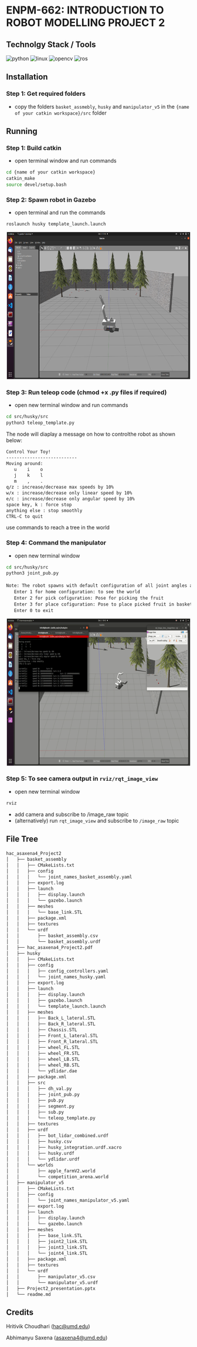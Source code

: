 # ENPM-662: INTRODUCTION TO ROBOT MODELLING PROJECT 2

## Technolgy Stack / Tools

<p align="left">
<img src="https://cdn.jsdelivr.net/gh/devicons/devicon/icons/python/python-original-wordmark.svg" alt="python" width="70" height="70" />
<img src="https://cdn.jsdelivr.net/gh/devicons/devicon/icons/linux/linux-original.svg" alt="linux" width="70" height="70"/>
<img src="https://cdn.jsdelivr.net/gh/devicons/devicon/icons/opencv/opencv-original-wordmark.svg" alt="opencv" width="70" height="70"/>
<img src="https://upload.wikimedia.org/wikipedia/commons/1/15/Robot_Operating_System_logo.svg" alt="ros" width="70" height="70"/>
</p>

## Installation

<!--

TODO

dependencis
-->

### Step 1: Get required folders
- copy the folders `basket_assmebly`, `husky` and `manipulator_v5` in the `{name of your catkin workspace}/src` folder

## Running

### Step 1: Build catkin
- open terminal window and run commands

```sh
cd {name of your catkin workspace}
catkin_make
source devel/setup.bash
```

### Step 2: Spawn robot in Gazebo

- open terminal and run the commands

```sh
roslaunch husky template_launch.launch
```
<p align="center">
<img src="https://github.com/Hritvik-Choudhari0411/Fruit-Picking-Robot-ENPM662-Final-Project/blob/main/images/spawn.png" width="500" height="400"/>
</p>

### Step 3: Run teleop code (chmod +x .py files if required)
- open new terminal window and run commands

```sh
cd src/husky/src
python3 teleop_template.py
```
The node will diaplay a message on how to controlthe robot as shown below:
```
Control Your Toy!
---------------------------
Moving around:
   u    i    o
   j    k    l
   m    ,    .
q/z : increase/decrease max speeds by 10%
w/x : increase/decrease only linear speed by 10%
e/c : increase/decrease only angular speed by 10%
space key, k : force stop
anything else : stop smoothly
CTRL-C to quit
```

use commands to reach a tree in the world

### Step 4: Command the manipulator
- open new terminal window

```sh
cd src/husky/src
python3 joint_pub.py

Note: The robot spawns with default configuration of all joint angles as 0 degrees
   Enter 1 for home configuration: to see the world
   Enter 2 for pick cofiguration: Pose for picking the fruit
   Enter 3 for place cofiguration: Pose to place picked fruit in basket
   Enter 0 to exit
```
<p align="center">
<img src="https://github.com/Hritvik-Choudhari0411/Fruit-Picking-Robot-ENPM662-Final-Project/blob/main/images/move.gif" width="500" height="400"/>
</p>

### Step 5: To see camera output in `rviz/rqt_image_view`
- open new terminal window

```sh
rviz
```

- add camera and subscribe to /image_raw topic
- (alternatively) run `rqt_image_view` and subscribe to `/image_raw` topic

## File Tree
```
hac_asaxena4_Project2
│   ├── basket_assembly
│   │   ├── CMakeLists.txt
│   │   ├── config
│   │   │   └── joint_names_basket_assembly.yaml
│   │   ├── export.log
│   │   ├── launch
│   │   │   ├── display.launch
│   │   │   └── gazebo.launch
│   │   ├── meshes
│   │   │   └── base_link.STL
│   │   ├── package.xml
│   │   ├── textures
│   │   └── urdf
│   │       ├── basket_assembly.csv
│   │       └── basket_assembly.urdf
│   ├── hac_asaxena4_Project2.pdf
│   ├── husky
│   │   ├── CMakeLists.txt
│   │   ├── config
│   │   │   ├── config_controllers.yaml
│   │   │   └── joint_names_husky.yaml
│   │   ├── export.log
│   │   ├── launch
│   │   │   ├── display.launch
│   │   │   ├── gazebo.launch
│   │   │   └── template_launch.launch
│   │   ├── meshes
│   │   │   ├── Back_L_lateral.STL
│   │   │   ├── Back_R_lateral.STL
│   │   │   ├── Chassis.STL
│   │   │   ├── Front_L_lateral.STL
│   │   │   ├── Front_R_lateral.STL
│   │   │   ├── wheel_FL.STL
│   │   │   ├── wheel_FR.STL
│   │   │   ├── wheel_LB.STL
│   │   │   ├── wheel_RB.STL
│   │   │   └── ydlidar.dae
│   │   ├── package.xml
│   │   ├── src
│   │   │   ├── dh_val.py
│   │   │   ├── joint_pub.py
│   │   │   ├── pub.py
│   │   │   ├── segment.py
│   │   │   ├── sub.py
│   │   │   └── teleop_template.py
│   │   ├── textures
│   │   ├── urdf
│   │   │   ├── bot_lidar_combined.urdf
│   │   │   ├── husky.csv
│   │   │   ├── husky_integration.urdf.xacro
│   │   │   ├── husky.urdf
│   │   │   └── ydlidar.urdf
│   │   └── worlds
│   │       ├── apple_farmV2.world
│   │       └── competition_arena.world
│   ├── manipulator_v5
│   │   ├── CMakeLists.txt
│   │   ├── config
│   │   │   └── joint_names_manipulator_v5.yaml
│   │   ├── export.log
│   │   ├── launch
│   │   │   ├── display.launch
│   │   │   └── gazebo.launch
│   │   ├── meshes
│   │   │   ├── base_link.STL
│   │   │   ├── joint2_link.STL
│   │   │   ├── joint3_link.STL
│   │   │   └── joint4_link.STL
│   │   ├── package.xml
│   │   ├── textures
│   │   └── urdf
│   │       ├── manipulator_v5.csv
│   │       └── manipulator_v5.urdf
│   ├── Project2_presentation.pptx
│   └── readme.md

```


## Credits

Hritivik Choudhari (hac@umd.edu)

Abhimanyu Saxena (asaxena4@umd.edu)
